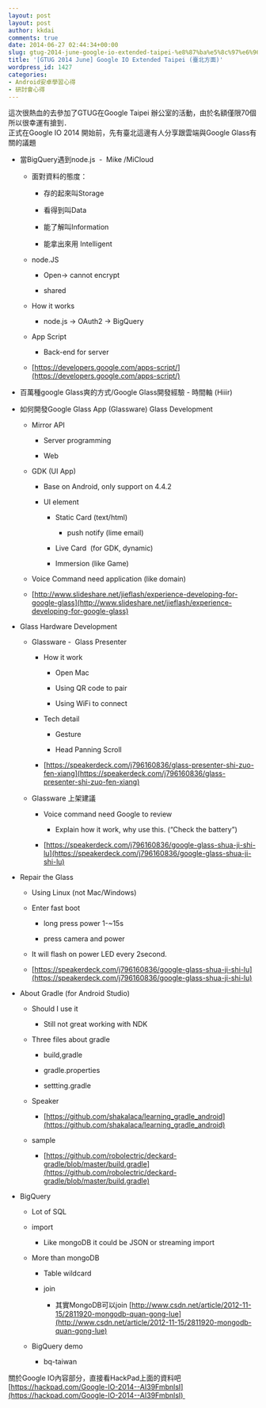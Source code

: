 ```yaml
---
layout: post
layout: post
author: kkdai
comments: true
date: 2014-06-27 02:44:34+00:00
slug: gtug-2014-june-google-io-extended-taipei-%e8%87%ba%e5%8c%97%e6%96%b9%e9%9d%a2
title: '[GTUG 2014 June] Google IO Extended Taipei (臺北方面)'
wordpress_id: 1427
categories:
- Android安卓學習心得
- 研討會心得
---
```


這次很熱血的去參加了GTUG在Google Taipei 辦公室的活動，由於名額僅限70個所以很幸運有搶到．  
正式在Google IO 2014 開始前，先有臺北這邊有人分享跟雲端與Google Glass有關的議題


<!--more-->






  * 當BigQuery遇到node.js  -  Mike /MiCloud 



    * 面對資料的態度：



      * 存的起來叫Storage


      * 看得到叫Data


      * 能了解叫Information


      * 能拿出來用 Intelligent 



    * node.JS



      * Open-> cannot encrypt 


      * shared



    * How it works



      * node.js -> OAuth2 -> BigQuery



    * App Script



      * Back-end for server



    * [https://developers.google.com/apps-script/](https://developers.google.com/apps-script/)



  * 百萬種google Glass爽的方式/Google Glass開發經驗 - 時間軸 (Hiiir)


  * 如何開發Google Glass App (Glassware) Glass Development





    * Mirror API



      * Server programming


      * Web 



    * GDK (UI App)



      * Base on Android, only support on 4.4.2


      * UI element



        * Static Card (text/html)



          * push notify (lime email)



        * Live Card  (for GDK, dynamic)


        * Immersion (like Game)




    * Voice Command need application (like domain)


    * [http://www.slideshare.net/jieflash/experience-developing-for-google-glass](http://www.slideshare.net/jieflash/experience-developing-for-google-glass)



  * Glass Hardware Development



    * Glassware -  Glass Presenter



      * How it work



        * Open Mac


        * Using QR code to pair


        * Using WiFi to connect



      * Tech detail



        * Gesture


        * Head Panning Scroll



      * [https://speakerdeck.com/j796160836/glass-presenter-shi-zuo-fen-xiang](https://speakerdeck.com/j796160836/glass-presenter-shi-zuo-fen-xiang)



    * Glassware 上架建議



      * Voice command need Google to review



        * Explain how it work, why use this. (“Check the battery”)



      * [https://speakerdeck.com/j796160836/google-glass-shua-ji-shi-lu](https://speakerdeck.com/j796160836/google-glass-shua-ji-shi-lu)




  * Repair the Glass



    * Using Linux (not Mac/Windows)


    * Enter fast boot



      * long press power 1-~15s


      * press camera and power



    * It will flash on power LED every 2second.


    * [https://speakerdeck.com/j796160836/google-glass-shua-ji-shi-lu](https://speakerdeck.com/j796160836/google-glass-shua-ji-shi-lu)



  * About Gradle (for Android Studio)



    * Should I use it



      * Still not great working with NDK



    * Three files about gradle



      * build,gradle


      * gradle.properties


      * settting.gradle



    * Speaker



      * [https://github.com/shakalaca/learning_gradle_android](https://github.com/shakalaca/learning_gradle_android)



    * sample



      * [https://github.com/robolectric/deckard-gradle/blob/master/build.gradle](https://github.com/robolectric/deckard-gradle/blob/master/build.gradle)




  * BigQuery



    * Lot of SQL


    * import



      * Like mongoDB it could be JSON or streaming import 



    * More than mongoDB



      * Table wildcard


      * join



        * 其實MongoDB可以join [http://www.csdn.net/article/2012-11-15/2811920-mongodb-quan-gong-lue](http://www.csdn.net/article/2012-11-15/2811920-mongodb-quan-gong-lue)




    * BigQuery demo



      * bq-taiwan






關於Google IO內容部分，直接看HackPad上面的資料吧  
[https://hackpad.com/Google-IO-2014--AI39FmbnlsI](https://hackpad.com/Google-IO-2014--AI39FmbnlsI) 
